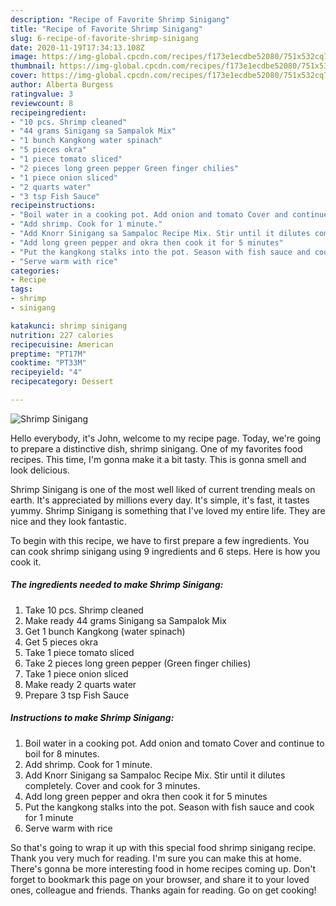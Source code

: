 ```yaml
---
description: "Recipe of Favorite Shrimp Sinigang"
title: "Recipe of Favorite Shrimp Sinigang"
slug: 6-recipe-of-favorite-shrimp-sinigang
date: 2020-11-19T17:34:13.108Z
image: https://img-global.cpcdn.com/recipes/f173e1ecdbe52080/751x532cq70/shrimp-sinigang-recipe-main-photo.jpg
thumbnail: https://img-global.cpcdn.com/recipes/f173e1ecdbe52080/751x532cq70/shrimp-sinigang-recipe-main-photo.jpg
cover: https://img-global.cpcdn.com/recipes/f173e1ecdbe52080/751x532cq70/shrimp-sinigang-recipe-main-photo.jpg
author: Alberta Burgess
ratingvalue: 3
reviewcount: 8
recipeingredient:
- "10 pcs. Shrimp cleaned"
- "44 grams Sinigang sa Sampalok Mix"
- "1 bunch Kangkong water spinach"
- "5 pieces okra"
- "1 piece tomato sliced"
- "2 pieces long green pepper Green finger chilies"
- "1 piece onion sliced"
- "2 quarts water"
- "3 tsp Fish Sauce"
recipeinstructions:
- "Boil water in a cooking pot. Add onion and tomato Cover and continue to boil for 8 minutes."
- "Add shrimp. Cook for 1 minute."
- "Add Knorr Sinigang sa Sampaloc Recipe Mix. Stir until it dilutes completely. Cover and cook for 3 minutes."
- "Add long green pepper and okra then cook it for 5 minutes"
- "Put the kangkong stalks into the pot. Season with fish sauce and cook for 1 minute"
- "Serve warm with rice"
categories:
- Recipe
tags:
- shrimp
- sinigang

katakunci: shrimp sinigang 
nutrition: 227 calories
recipecuisine: American
preptime: "PT17M"
cooktime: "PT33M"
recipeyield: "4"
recipecategory: Dessert

---
```



![Shrimp Sinigang](https://img-global.cpcdn.com/recipes/f173e1ecdbe52080/751x532cq70/shrimp-sinigang-recipe-main-photo.jpg)

Hello everybody, it's John, welcome to my recipe page. Today, we're going to prepare a distinctive dish, shrimp sinigang. One of my favorites food recipes. This time, I'm gonna make it a bit tasty. This is gonna smell and look delicious.



Shrimp Sinigang is one of the most well liked of current trending meals on earth. It's appreciated by millions every day. It's simple, it's fast, it tastes yummy. Shrimp Sinigang is something that I've loved my entire life. They are nice and they look fantastic.


To begin with this recipe, we have to first prepare a few ingredients. You can cook shrimp sinigang using 9 ingredients and 6 steps. Here is how you cook it.

<!--inarticleads1-->

##### The ingredients needed to make Shrimp Sinigang:

1. Take 10 pcs. Shrimp cleaned
1. Make ready 44 grams Sinigang sa Sampalok Mix
1. Get 1 bunch Kangkong (water spinach)
1. Get 5 pieces okra
1. Take 1 piece tomato sliced
1. Take 2 pieces long green pepper (Green finger chilies)
1. Take 1 piece onion sliced
1. Make ready 2 quarts water
1. Prepare 3 tsp Fish Sauce




<!--inarticleads2-->

##### Instructions to make Shrimp Sinigang:

1. Boil water in a cooking pot. Add onion and tomato Cover and continue to boil for 8 minutes.
1. Add shrimp. Cook for 1 minute.
1. Add Knorr Sinigang sa Sampaloc Recipe Mix. Stir until it dilutes completely. Cover and cook for 3 minutes.
1. Add long green pepper and okra then cook it for 5 minutes
1. Put the kangkong stalks into the pot. Season with fish sauce and cook for 1 minute
1. Serve warm with rice




So that's going to wrap it up with this special food shrimp sinigang recipe. Thank you very much for reading. I'm sure you can make this at home. There's gonna be more interesting food in home recipes coming up. Don't forget to bookmark this page on your browser, and share it to your loved ones, colleague and friends. Thanks again for reading. Go on get cooking!
